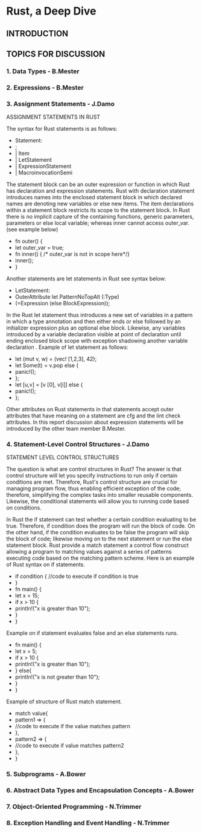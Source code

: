 # Rust, a Deep Dive

## **INTRODUCTION**

## **TOPICS FOR DISCUSSION**

### **1. Data Types - B.Mester**

### **2. Expressions - B.Mester**

### **3. Assignment Statements - J.Damo**

ASSIGNMENT STATEMENTS IN RUST

The syntax for Rust statements is as follows:
<ul>
  <li>Statement:</li>
  <li> ; </li>
  <li>| Item </li>
  <li>| LetStatement </li>
  <li>| ExpressionStatement </li>
  <li>| MacroinvocationSemi </li>
  </ul>

The statement block can be an outer expression or function in which Rust has declaration and expression statements.
Rust with declaration statement introduces names into the enclosed statement block in which declared names are denoting
new variables or else new items. The item declarations within a statement block restricts its scope to the statement
block. In Rust there is no implicit capture of the containing functions, generic parameters, parameters or else local
variable; whereas inner cannot access outer_var. (see example below)

<ul>
  <li>fn outer() { </li>
  <li>let outer_var = true; </li>
  <li>fn inner() { /* outer_var is not in scope here*/} </li>
  <li>inner(); </li>
  <li> } </li>
  </ul>

Another statements are let statements in Rust see syntax below:
  
  <ul>
    <li>LetStatement: </li>
    <li>OuterAttribute let PatternNoTopAlt (:Type) </li>
    <li>(=Expression (else BlockExpression));</li>
  </ul>
  
  In the Rust let statement thus introduces a new set of variables in a pattern in which a type annotation and then either
  ends or else followed by an initializer expression plus an optional else block. Likewise, any variables introduced by a
  variable declaration visible at point of declaration until ending enclosed block scope with exception shadowing another
  variable declaration . Example of let statement as follows:
  
  <ul>
  <li>let (mut v, w) = (vec! [1,2,3], 42); </li>
  <li>let Some(t) = v.pop else { </li>
  <li>panic!(); </li>
  <li>}; </li>
  <li>let [u,v] = [v [0], v[i]] else { </li>
  <li>panic!();</li>
  <li>}; </li>
  </ul>
  
  Other attributes on Rust statements in that statements accept outer attributes that have meaning on a statement are 
  cfg and the lint check attributes. In this report discussion about expression statements will be introduced by the 
  other team member B.Mester.
    
### **4. Statement-Level Control Structures - J.Damo**

STATEMENT LEVEL CONTROL STRUCTURES

The question is what are control structures in Rust? The answer is that control structure will let you specify instructions
to run only if certain conditions are met. Therefore, Rust's control structure are crucial for managing program flow,
thus enabling efficient exception of the code; therefore, simplifying the complex tasks into smaller reusable components.
Likewise, the conditional statements will allow you to running code based on conditions.

In Rust the if statement can test whether a certain condition evaluating to be true. Therefore, if condition does the
program will run the block of code. On the other hand, if the condition evaluates to be false the program will skip
the block of code; likewise moving on to the next statement or run the else statement block. Rust provide a match statement
a control flow construct allowing a program to matching values against a series of patterns executing code based on the 
matching pattern scheme. Here is an example of Rust syntax on if statements.

<ul>
  <li>if condition { //code to execute if condition is true </li>
  <li>} </li>
  <li>fn main() { </li>
  <li>let x = 15; </li>
  <li>if x > 10 { </li>
  <li>println!("x is greater than 10"); </li>
  <li>} </li>
  <li>} </li>
  </ul>
  
  Example on if statement evaluates false and an else statements runs.
  
  <ul>
  <li>fn main() { </li>
  <li>let x = 5; </li>
  <li>if x > 10 { </li>
  <li>println!("x is greater than 10"); </li>
  <li>} else{ </li>
  <li>println!("x is not greater than 10"); </li>
  <li>} </li>
  <li> } </li>
  </ul>
  
  Example of structure of Rust match statement.
  
  <ul>
  <li>match value{ </li>
  <li>pattern1 => { </li>
  <li>//code to execute if the value matches pattern </li>
  <li>}, </li>
  <li>pattern2 => { </li>
  <li>//code to execute if value matches pattern2
  <li>}, </li>
  <li>} </li>
  </ul>


### **5. Subprograms - A.Bower**

### **6. Abstract Data Types and Encapsulation Concepts - A.Bower**

### **7. Object-Oriented Programming - N.Trimmer**

### **8. Exception Handling and Event Handling - N.Trimmer**
